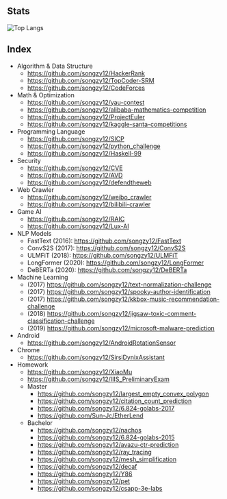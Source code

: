 ## Stats
![Top Langs](https://github-readme-stats.vercel.app/api/top-langs/?username=songzy12)

## Index
* Algorithm & Data Structure
  * https://github.com/songzy12/HackerRank
  * https://github.com/songzy12/TopCoder-SRM
  * https://github.com/songzy12/CodeForces
* Math & Optimization
  * https://github.com/songzy12/yau-contest
  * https://github.com/songzy12/alibaba-mathematics-competition
  * https://github.com/songzy12/ProjectEuler
  * https://github.com/songzy12/kaggle-santa-competitions
* Programming Language
  * https://github.com/songzy12/SICP
  * https://github.com/songzy12/python_challenge
  * https://github.com/songzy12/Haskell-99
* Security
  * https://github.com/songzy12/CVE
  * https://github.com/songzy12/AVD
  * https://github.com/songzy12/defendtheweb  
* Web Crawler
  * https://github.com/songzy12/weibo_crawler
  * https://github.com/songzy12/bilibili-crawler
* Game AI
  * https://github.com/songzy12/RAIC
  * https://github.com/songzy12/Lux-AI
* NLP Models
  * FastText (2016): https://github.com/songzy12/FastText
  * ConvS2S (2017): https://github.com/songzy12/ConvS2S
  * ULMFiT (2018): https://github.com/songzy12/ULMFiT
  * LongFormer (2020): https://github.com/songzy12/LongFormer
  * DeBERTa (2020): https://github.com/songzy12/DeBERTa
* Machine Learning
  * (2017) https://github.com/songzy12/text-normalization-challenge
  * (2017) https://github.com/songzy12/spooky-author-identification
  * (2017) https://github.com/songzy12/kkbox-music-recommendation-challenge
  * (2018) https://github.com/songzy12/jigsaw-toxic-comment-classification-challenge
  * (2019) https://github.com/songzy12/microsoft-malware-prediction
* Android
  * https://github.com/songzy12/AndroidRotationSensor
* Chrome
  * https://github.com/songzy12/SirsiDynixAssistant
* Homework
  * https://github.com/songzy12/XiaoMu
  * https://github.com/songzy12/IIIS_PreliminaryExam
  * Master
    * https://github.com/songzy12/largest_empty_convex_polygon
    * https://github.com/songzy12/citation_count_prediction
    * https://github.com/songzy12/6.824-golabs-2017
    * https://github.com/Sun-Jc/EtherLend
  * Bachelor
    * https://github.com/songzy12/nachos
    * https://github.com/songzy12/6.824-golabs-2015
    * https://github.com/songzy12/avazu-ctr-prediction
    * https://github.com/songzy12/ray_tracing
    * https://github.com/songzy12/mesh_simplification
    * https://github.com/songzy12/decaf
    * https://github.com/songzy12/Y86
    * https://github.com/songzy12/pet
    * https://github.com/songzy12/csapp-3e-labs
